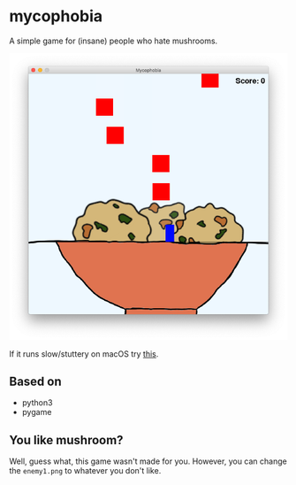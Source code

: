 # mycophobia
A simple game for (insane) people who hate mushrooms.

![Screenshot](screenshot.png)

If it runs slow/stuttery on macOS try [this](https://stackoverflow.com/questions/31685936/pygame-application-runs-slower-on-mac-than-on-pc).

## Based on
* python3
* pygame

## You like mushroom?
Well, guess what, this game wasn't made for you. However, you can change the `enemy1.png` to whatever you don't like.